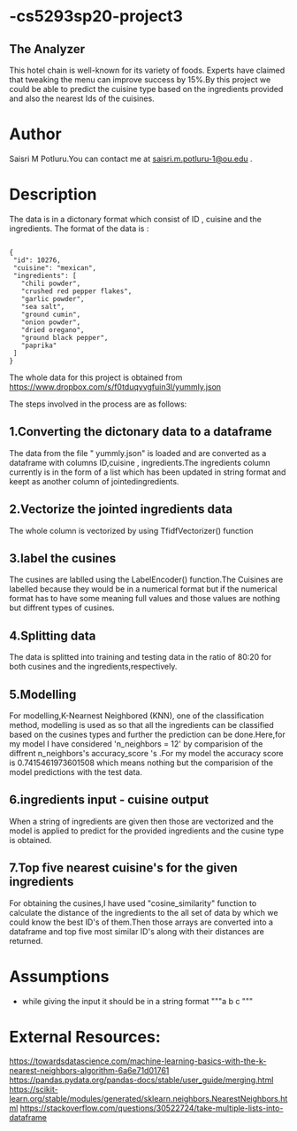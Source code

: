 # -cs5293sp20-project3
## The Analyzer 
   This hotel chain is well-known for its variety of foods. Experts have claimed that tweaking the menu can improve success by 15%.By this project we could be able to predict the cuisine type based on the ingredients provided and also the nearest Ids of the cuisines.
   
# Author   
 Saisri M Potluru.You can contact me at saisri.m.potluru-1@ou.edu .

# Description
  The data is in a dictonary format which consist of ID , cuisine and the ingredients.
    The format of the data is :
 ~~~

{
  "id": 10276,
  "cuisine": "mexican",
  "ingredients": [
    "chili powder",
    "crushed red pepper flakes",
    "garlic powder",
    "sea salt",
    "ground cumin",
    "onion powder",
    "dried oregano",
    "ground black pepper",
    "paprika"
  ]
}

~~~
The whole data for this project is obtained from https://www.dropbox.com/s/f0tduqyvgfuin3l/yummly.json

The steps involved in the process are as follows:

## 1.Converting the dictonary data to a dataframe
   The data from the file " yummly.json" is loaded and are converted as a dataframe with columns ID,cuisine , ingredients.The ingredients column currently is in the form of a list which has been updated in string format and keept as another column of jointedingredients.
   
## 2.Vectorize the jointed ingredients data
  The whole column is vectorized by using TfidfVectorizer() function
  
## 3.label the cusines
  The cusines are lablled using the LabelEncoder() function.The Cuisines are labelled because they would be in a numerical format but if the numerical format has to have some meaning full values and those values are nothing but diffrent types of cusines.

## 4.Splitting data 
  The data is splitted into training and testing data in the ratio of 80:20 for both cusines and the ingredients,respectively.
  
## 5.Modelling
  For modelling,K-Nearnest Neighbored (KNN), one of the classification method, modelling is used as so that all the ingredients can be classified based on the cusines types and further the prediction can be done.Here,for my model I have considered 'n_neighbors = 12' by comparision of the diffrent n_neighbors's accuracy_score 's .For my model the accuracy score is 0.7415461973601508 which means nothing but the comparision of the model predictions with the test data.
  
## 6.ingredients input - cuisine output
  When a string of ingredients are given then those are vectorized and the model is applied to predict for the provided ingredients and the cusine type is obtained.
  
## 7.Top five nearest cuisine's for the given ingredients 
  For obtaining the cusines,I have used "cosine_similarity" function to calculate the distance of the ingredients to the all set of data by which we could know the best ID's of them.Then those arrays are converted into a dataframe and top five most similar ID's along with their distances are returned.
  
# Assumptions
- while giving the input it should be in a string format """a b c """

# External Resources:

https://towardsdatascience.com/machine-learning-basics-with-the-k-nearest-neighbors-algorithm-6a6e71d01761
https://pandas.pydata.org/pandas-docs/stable/user_guide/merging.html
https://scikit-learn.org/stable/modules/generated/sklearn.neighbors.NearestNeighbors.html
https://stackoverflow.com/questions/30522724/take-multiple-lists-into-dataframe









  







